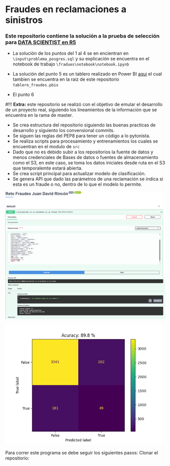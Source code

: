 # Fraudes en reclamaciones a sinistros

### Este repositorio contiene la solución a la prueba de selección para [DATA SCIENTIST en  R5](https://bitbucket.org/wilmards/r5-ds-challenge/src/master/)

- La solución de los puntos del 1 al 4 se en encientran en `\input\problema_posgres.sql` y su explicación se encuentra en el
notebook de trabajo `\fradues\notebook\notebook.ipynb`
- La solución del punto 5 es un tablero realizado en Power BI [aqui](https://app.powerbi.com/view?r=eyJrIjoiNTdkYTJiMGYtZjBlNS00ZTIwLWIzNWItNTk5YTZlZTM3YTJmIiwidCI6Ijk5ZTFlNzIxLTcxODQtNDk4ZS04YWZmLWIyYWQ0ZTUzYzFjMiIsImMiOjR9)
el cual tambien se encuentra en la raiz de este repositorio `tablero_fraudes.pbix`

- El punto 6

#!!! **Extra:** este repositorio se realizó con el objetivo de emular el desarrollo de un proyecto real, siguiendo
los lineamientos de la información que se encuentra en la rama de master.

- Se crea estructura del repositorio siguiendo las buenas practicas de desarrollo y siguiento los convensional commits.
- Se siguen las reglas del PEP8 para tener un código a lo pytonista.
- Se realiza scripts para procesamiento y entrenamientos los cuales se encuentran en el modulo de `src`
- Dado que no es debido subir a los repositorios la fuente de datos y menos credenciales de Bases de datos o
  fuentes de almacenamiento como el S3, en este caso, se toma los datos iniciales desde ruta en el S3 que temporalemte
  estará abierta.
- Se crea script principal para actualizar modelo de clasificación.
- Se genera API que dado las parámetros de una reclamación se indica si esta es un fraude o no, dentro de lo
  que el modelo lo permite.

![params](images/params.png)
![prediction](images/prediction.png)


![My Image](images/confusion_matrix.png)

Para correr este programa se debe seguir los siguientes pasos:
Clonar el repositorio:
